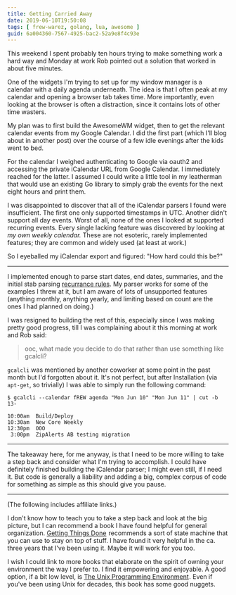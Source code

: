 ```yaml
---
title: Getting Carried Away
date: 2019-06-10T19:50:08
tags: [ frew-warez, golang, lua, awesome ]
guid: 6a004360-7567-4925-bac2-52a9e8f4c93e
---
```

This weekend I spent probably ten hours trying to make something work a hard way
and Monday at work Rob pointed out a solution that worked in about five minutes.

<!--more-->

One of the widgets I'm trying to set up for my window manager is a calendar with
a daily agenda underneath.  The idea is that I often peak at my calendar and
opening a browser tab takes time.  More importantly, even looking at the browser
is often a distraction, since it contains lots of other time wasters.

My plan was to first build the AwesomeWM widget, then to get the relevant
calendar events from my Google Calendar.  I did the first part (which I'll blog
about in another post) over the course of a few idle evenings after the kids
went to bed.

For the calendar I weighed authenticating to Google via oauth2 and accessing the
private iCalendar URL from Google Calendar.  I immediately reached for the
latter.  I assumed I could write a little tool in my leatherman that would use
an existing Go library to simply grab the events for the next eight hours and
print them.

I was disappointed to discover that all of the iCalendar parsers I found were
insufficient.  The first one only supported timestamps in UTC.  Another didn't
support all day events.  Worst of all, none of the ones I looked at supported
recurring events.  Every single lacking feature was discovered by looking at *my
own weekly calendar.*  These are not esoteric, rarely implemented features; they
are common and widely used (at least at work.)

So I eyeballed my iCalendar export and figured: "How hard could this be?"

---

I implemented enough to parse start dates, end dates, summaries, and the initial
stab parsing [recurrance
rules](https://tools.ietf.org/html/rfc5545#section-3.3.10).  My parser works for
some of the examples I threw at it, but I am aware of lots of unsupported
features (anything monthly, anything yearly, and limiting based on count are the
ones I had planned on doing.)

I was resigned to building the rest of this, especially since I was making
pretty good progress, till I was complaining about it this morning at work and
Rob said:

> ooc, what made you decide to do that rather than use something like gcalcli?

`gcalcli` was mentioned by another coworker at some point in the past month but
I'd forgotten about it.  It's not perfect, but after Installation (via
`apt-get`, so trivially) I was able to simply run the following command:

```
$ gcalcli --calendar fREW agenda "Mon Jun 10" "Mon Jun 11" | cut -b 13-                 

10:00am  Build/Deploy
10:30am  New Core Weekly
12:30pm  OOO
 3:00pm  ZipAlerts AB testing migration

```

---

The takeaway here, for me anyway, is that I need to be more willing to take a
step back and consider what I'm trying to accomplish.  I could have definitely
finished building the iCalendar parser; I might even still, if I need it.  But
code is generally a liability and adding a big, complex corpus of code for
something as simple as this should give you pause.

---

(The following includes affiliate links.)

I don't know how to teach you to take a step back and look at the big picture,
but I can recommend a book I have found helpful for general organization.
<a target="_blank" href="https://www.amazon.com/gp/product/0143126563/ref=as_li_tl?ie=UTF8&camp=1789&creative=9325&creativeASIN=0143126563&linkCode=as2&tag=afoolishmanif-20&linkId=40e2932c2a6e6c3cf3c78a8fcdd4dcc0">Getting Things Done</a><img src="//ir-na.amazon-adsystem.com/e/ir?t=afoolishmanif-20&l=am2&o=1&a=0143126563" width="1" height="1" border="0" alt="" style="border:none !important; margin:0px !important;" />
recommends a sort of state machine that you can use to stay on top of stuff.  I
have found it very helpful in the ca. three years that I've been using it.
Maybe it will work for you too.

I wish I could link to more books that elaborate on the spirit of owning your
environment the way I prefer to.  I find it empowering and enjoyable.  A good
option, if a bit low level, is
<a target="_blank" href="https://www.amazon.com/gp/product/013937681X/ref=as_li_tl?ie=UTF8&camp=1789&creative=9325&creativeASIN=013937681X&linkCode=as2&tag=afoolishmanif-20&linkId=c31b506ba8b502dfc0baa71133044cda">The Unix Programming Environment</a><img src="//ir-na.amazon-adsystem.com/e/ir?t=afoolishmanif-20&l=am2&o=1&a=013937681X" width="1" height="1" border="0" alt="" style="border:none !important; margin:0px !important;" />.
Even if you've been using Unix for decades, this book has some good nuggets.
